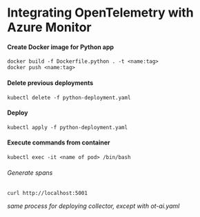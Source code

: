 # Integrating OpenTelemetry with Azure Monitor

#### Create Docker image for Python app
`docker build -f Dockerfile.python . -t <name:tag>` <br/>
`docker push <name:tag>` <br/>

#### Delete previous deployments
`kubectl delete -f python-deployment.yaml`<br/>

#### Deploy
`kubectl apply -f python-deployment.yaml`<br/>

#### Execute commands from container
`kubectl exec -it <name of pod> /bin/bash`<br/>

###### Generate spans
`curl http://localhost:5001`<br/>

*same process for deploying collector, except with ot-ai.yaml*
